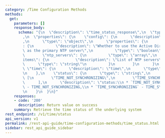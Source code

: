 ```yaml
---
category: /Time Configuration Methods
methods:
  get:
    parameters: []
    response_body:
      schema: "{\n  \"description\": \"time_status_response\",\n  \"type\": \"object\"\
        ,\n  \"properties\": {\n    \"config\": {\n      \"description\": \"config\"\
        ,\n      \"type\": \"object\",\n      \"properties\": {\n        \"use_ad_for_primary\"\
        : {\n          \"description\": \"Whether to use the Active Directory controller\
        \ as the primary NTP server\",\n          \"type\": \"boolean\"\n        },\n\
        \        \"ntp_servers\": {\n          \"type\": \"array\",\n          \"\
        items\": {\n            \"description\": \"List of NTP servers\",\n      \
        \      \"type\": \"string\"\n          }\n        }\n      }\n    },\n   \
        \ \"time\": {\n      \"description\": \"time\",\n      \"type\": \"string\"\
        \n    },\n    \"status\": {\n      \"type\": \"string\",\n      \"enum\":\
        \ [\n        \"TIME_NOT_SYNCHRONIZING\",\n        \"TIME_SYNCHRONIZING\"\n\
        \      ],\n      \"description\": \"status:\\n * `TIME_NOT_SYNCHRONIZING`\
        \ - TIME_NOT_SYNCHRONIZING,\\n * `TIME_SYNCHRONIZING` - TIME_SYNCHRONIZING\"\
        \n    }\n  }\n}"
    responses:
    - code: '200'
      description: Return value on success
    summary: Retrieve the time status of the underlying system
rest_endpoint: /v1/time/status
api_version: v1
permalink: /rest-api-guide/time-configuration-methods/time_status.html
sidebar: rest_api_guide_sidebar
---
```

